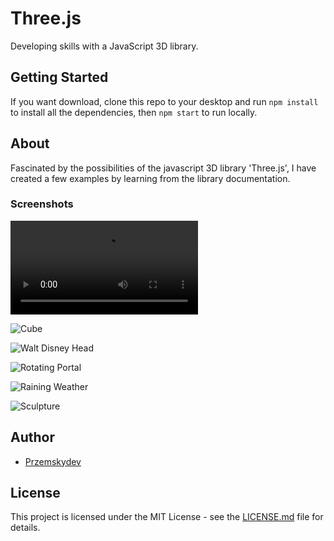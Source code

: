 # Three.js 

Developing skills with a JavaScript 3D library.

## Getting Started

If you want download, clone this repo to your desktop and run `npm install` to install all the dependencies, then `npm start` to run locally.

## About

Fascinated by the possibilities of the javascript 3D library 'Three.js', I have created a few examples by learning from the library documentation.

### Screenshots

![Hello World Page](https://i.imgur.com/jsgPUim.mp4)

![Cube](https://i.imgur.com/yiHOArp.gif)

![Walt Disney Head](https://media.giphy.com/media/dUMpI9ooxjfGH69lXy/giphy.gif)

![Rotating Portal](https://imgur.com/cDF5ivG)

![Raining Weather](https://imgur.com/BaRkwxI)

![Sculpture](https://i.imgur.com/KZ1wVnF.png)


## Author

* [Przemskydev](https://github.com/Przemskydev)

## License

This project is licensed under the MIT License - see the [LICENSE.md](LICENSE.md) file for details.
